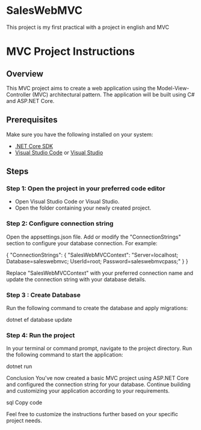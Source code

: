 # SalesWebMVC
This project is my first practical with a project in english and MVC

# MVC Project Instructions

## Overview
This MVC project aims to create a web application using the Model-View-Controller (MVC) architectural pattern. The application will be built using C# and ASP.NET Core.

## Prerequisites
Make sure you have the following installed on your system:
- [.NET Core SDK](https://dotnet.microsoft.com/download)
- [Visual Studio Code](https://code.visualstudio.com/) or [Visual Studio](https://visualstudio.microsoft.com/)

## Steps

### Step 1: Open the project in your preferred code editor
 - Open Visual Studio Code or Visual Studio.
 - Open the folder containing your newly created project.

### Step 2: Configure connection string
Open the appsettings.json file.
Add or modify the "ConnectionStrings" section to configure your database connection. For example:

{
  "ConnectionStrings": {
    "SalesWebMVCContext": "Server=localhost; Database=saleswebmvc; UserId=root; Password=saleswebmvcpass;"
  }
}

Replace "SalesWebMVCContext" with your preferred connection name and update the connection string with your database details.

### Step 3 : Create Database
Run the following command to create the database and apply migrations:

   dotnet ef database update

### Step 4: Run the project
In your terminal or command prompt, navigate to the project directory.
Run the following command to start the application:

   dotnet run

Conclusion
You've now created a basic MVC project using ASP.NET Core and configured the connection string for your database. Continue building and customizing your application according to your requirements.

sql
Copy code

Feel free to customize the instructions further based on your specific project needs.





